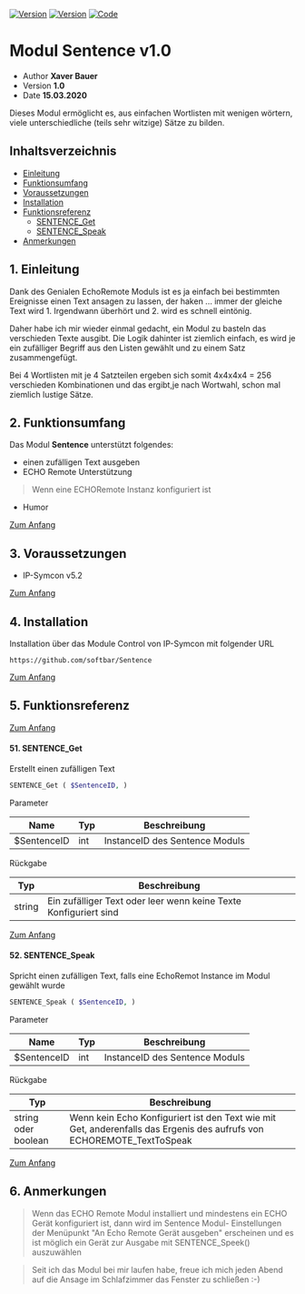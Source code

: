 [![Version](https://img.shields.io/badge/IP--Symcon-Modul-red.svg?style=flat-square)](docs/readme_de.md) [![Version](https://img.shields.io/badge/IP--Symcon-5.2-blue.svg?style=flat-square)](docs/readme_de.md) [![Code](https://img.shields.io/badge/PHP-7.0-blue.svg?style=flat-square)](docs/readme_de.md)

# Modul Sentence v1.0
- Author **Xaver Bauer**
- Version **1.0**
- Date **15.03.2020**

Dieses Modul ermöglicht es, aus einfachen Wortlisten mit wenigen wörtern, viele unterschiedliche (teils sehr witzige) Sätze zu bilden.

## Inhaltsverzeichnis
- [Einleitung](#1-einleitung)
- [Funktionsumfang](#2-funktionsumfang)
- [Voraussetzungen](#3-voraussetzungen)
- [Installation](#4-installation)
- [Funktionsreferenz](#5-funktionsreferenz)
    - [SENTENCE_Get](#51-sentence_get)
    - [SENTENCE_Speak](#52-sentence_speak)
- [Anmerkungen](#6-anmerkungen)

## 1. Einleitung
Dank des Genialen EchoRemote Moduls ist es ja einfach bei bestimmten Ereignisse einen Text ansagen zu lassen, der haken ... immer der gleiche Text wird 1. Irgendwann überhört und 2. wird es schnell eintönig.

Daher habe ich mir wieder einmal gedacht, ein Modul zu basteln das verschieden Texte ausgibt. Die Logik dahinter ist ziemlich einfach, es wird je ein zufälliger Begriff aus den Listen gewählt und zu einem Satz zusammengefügt.

Bei 4 Wortlisten mit je 4 Satzteilen ergeben sich somit 4x4x4x4 = 256 verschieden Kombinationen und das ergibt,je nach Wortwahl, schon mal ziemlich lustige Sätze.

## 2. Funktionsumfang
Das Modul **Sentence** unterstützt folgendes:
- einen zufälligen Text ausgeben
- ECHO Remote Unterstützung 
>Wenn eine ECHORemote Instanz konfiguriert ist
- Humor

[Zum Anfang](#inhaltsverzeichnis)

## 3. Voraussetzungen
- IP-Symcon v5.2

[Zum Anfang](#inhaltsverzeichnis)

## 4. Installation
Installation über das Module Control von IP-Symcon mit folgender URL

```
https://github.com/softbar/Sentence
```

[Zum Anfang](#inhaltsverzeichnis)

## 5. Funktionsreferenz
[Zum Anfang](#inhaltsverzeichnis)

#### 51. SENTENCE_Get
Erstellt einen zufälligen Text

```php
SENTENCE_Get ( $SentenceID, )
```

Parameter

| Name        | Typ | Beschreibung                  
|-------------|-----|--------------------------------
| $SentenceID | int | InstanceID des Sentence Moduls

Rückgabe

| Typ    | Beschreibung                                      
|--------|----------------------------------------------------
| string | Ein zufälliger Text oder leer wenn keine Texte Konfiguriert sind

[Zum Anfang](#inhaltsverzeichnis)

#### 52. SENTENCE_Speak
Spricht einen zufälligen Text, falls eine EchoRemot Instance im Modul gewählt wurde

```php
SENTENCE_Speak ( $SentenceID, )
```

Parameter

| Name        | Typ | Beschreibung                  
|-------------|-----|--------------------------------
| $SentenceID | int | InstanceID des Sentence Moduls

Rückgabe

| Typ                 | Beschreibung                                      
|---------------------|----------------------------------------------------
| string oder boolean | Wenn kein Echo Konfiguriert ist den Text wie mit Get, anderenfalls das Ergenis des aufrufs von ECHOREMOTE_TextToSpeak

[Zum Anfang](#inhaltsverzeichnis)


## 6. Anmerkungen
>Wenn das ECHO Remote Modul installiert und mindestens ein ECHO Gerät konfiguriert ist, dann wird im Sentence Modul- Einstellungen der Menüpunkt "An Echo Remote Gerät ausgeben" erscheinen und es ist möglich ein Gerät zur Ausgabe mit SENTENCE_Speek() auszuwählen

>Seit ich das Modul bei mir laufen habe, freue ich mich jeden Abend auf die Ansage im Schlafzimmer das Fenster zu schließen :-)
